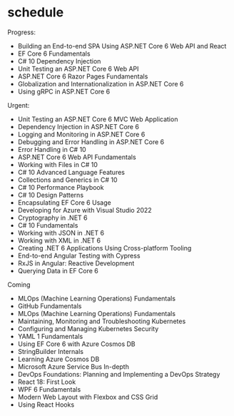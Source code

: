 # schedule

Progress:

-   Building an End-to-end SPA Using ASP.NET Core 6 Web API and React
-   EF Core 6 Fundamentals
-   C# 10 Dependency Injection
-   Unit Testing an ASP.NET Core 6 Web API
-   ASP.NET Core 6 Razor Pages Fundamentals
-   Globalization and Internationalization in ASP.NET Core 6
-   Using gRPC in ASP.NET Core 6

Urgent:

-   Unit Testing an ASP.NET Core 6 MVC Web Application
-   Dependency Injection in ASP.NET Core 6
-   Logging and Monitoring in ASP.NET Core 6
-   Debugging and Error Handling in ASP.NET Core 6
-   Error Handling in C# 10
-   ASP.NET Core 6 Web API Fundamentals
-   Working with Files in C# 10
-   C# 10 Advanced Language Features
-   Collections and Generics in C# 10
-   C# 10 Performance Playbook
-   C# 10 Design Patterns
-   Encapsulating EF Core 6 Usage
-   Developing for Azure with Visual Studio 2022
-   Cryptography in .NET 6
-   C# 10 Fundamentals
-   Working with JSON in .NET 6
-   Working with XML in .NET 6
-   Creating .NET 6 Applications Using Cross-platform Tooling
-   End-to-end Angular Testing with Cypress
-   RxJS in Angular: Reactive Development
-   Querying Data in EF Core 6


Coming
-   MLOps (Machine Learning Operations) Fundamentals
-   GitHub Fundamentals
-   MLOps (Machine Learning Operations) Fundamentals
-   Maintaining, Monitoring and Troubleshooting Kubernetes
-   Configuring and Managing Kubernetes Security
-   YAML 1 Fundamentals
-   Using EF Core 6 with Azure Cosmos DB
-   StringBuilder Internals
-   Learning Azure Cosmos DB
-   Microsoft Azure Service Bus In-depth
-   DevOps Foundations: Planning and Implementing a DevOps Strategy
-   React 18: First Look
-   WPF 6 Fundamentals
-   Modern Web Layout with Flexbox and CSS Grid
-   Using React Hooks
